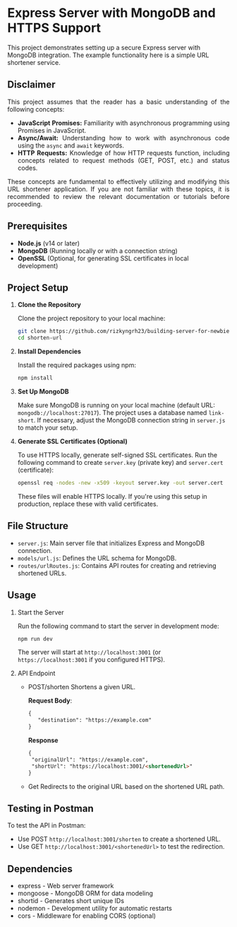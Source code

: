 # Express Server with MongoDB and HTTPS Support

This project demonstrates setting up a secure Express server with MongoDB integration. The example functionality here is a simple URL shortener service.


## Disclaimer

<div style="text-align: justify;">

This project assumes that the reader has a basic understanding of the following concepts:

- **JavaScript Promises:** Familiarity with asynchronous programming using Promises in JavaScript.
- **Async/Await:** Understanding how to work with asynchronous code using the `async` and `await` keywords.
- **HTTP Requests:** Knowledge of how HTTP requests function, including concepts related to request methods (GET, POST, etc.) and status codes.

These concepts are fundamental to effectively utilizing and modifying this URL shortener application. If you are not familiar with these topics, it is recommended to review the relevant documentation or tutorials before proceeding.

</div>

## Prerequisites

- **Node.js** (v14 or later)
- **MongoDB** (Running locally or with a connection string)
- **OpenSSL** (Optional, for generating SSL certificates in local development)

## Project Setup

1. **Clone the Repository**

   Clone the project repository to your local machine:

   ```bash
   git clone https://github.com/rizkyngrh23/building-server-for-newbie.git
   cd shorten-url

2. **Install Dependencies**

   Install the required packages using npm:

   ```bash
   npm install

3. **Set Up MongoDB**

   Make sure MongoDB is running on your local machine (default URL: ```mongodb://localhost:27017```). The project uses a database named ```link-short```. If necessary, adjust the MongoDB connection string in ```server.js``` to match your setup.

4. **Generate SSL Certificates (Optional)**

   To use HTTPS locally, generate self-signed SSL certificates. Run the following command to create ```server.key``` (private key) and ```server.cert``` (certificate):

    ```bash
    openssl req -nodes -new -x509 -keyout server.key -out server.cert
    ```
      These files will enable HTTPS locally. If you're using this setup in production, replace these with valid certificates.

## File Structure

  - ```server.js```: Main server file that initializes Express and MongoDB connection.
  - ```models/url.js```: Defines the URL schema for MongoDB.
  - ```routes/urlRoutes.js```: Contains API routes for creating and retrieving shortened URLs.

## Usage

1. Start the Server

   Run the following command to start the server in development mode:

   ```bash
   npm run dev
    ```

    The server will start at ```http://localhost:3001``` (or ```https://localhost:3001``` if you configured HTTPS).

2. API Endpoint

   - POST/shorten
     Shortens a given URL.

     **Request Body**:

     ```html
     {
        "destination": "https://example.com"
     }
     ```

     **Response**
     ```html
     {
      "originalUrl": "https://example.com",
      "shortUrl": "https://localhost:3001/<shortenedUrl>"
     }
     ```
   - Get
     Redirects to the original URL based on the shortened URL path.

## Testing in Postman

To test the API in Postman:

- Use POST ```http://localhost:3001/shorten``` to create a shortened URL.
- Use GET ```http://localhost:3001/<shortenedUrl>``` to test the redirection.

## Dependencies

- express - Web server framework
- mongoose - MongoDB ORM for data modeling
- shortid - Generates short unique IDs
- nodemon - Development utility for automatic restarts
- cors - Middleware for enabling CORS (optional)
